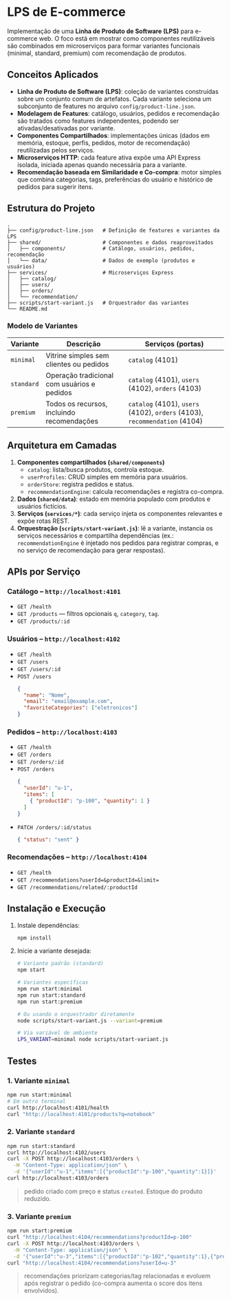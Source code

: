 # LPS de E-commerce

Implementação de uma **Linha de Produto de Software (LPS)** para e-commerce web. O foco está em mostrar como componentes reutilizáveis são combinados em microserviços para formar variantes funcionais (minimal, standard, premium) com recomendação de produtos.

## Conceitos Aplicados
- **Linha de Produto de Software (LPS)**: coleção de variantes construídas sobre um conjunto comum de artefatos. Cada variante seleciona um subconjunto de features no arquivo `config/product-line.json`.
- **Modelagem de Features**: catálogo, usuários, pedidos e recomendação são tratados como features independentes, podendo ser ativadas/desativadas por variante.
- **Componentes Compartilhados**: implementações únicas (dados em memória, estoque, perfis, pedidos, motor de recomendação) reutilizadas pelos serviços.
- **Microserviços HTTP**: cada feature ativa expõe uma API Express isolada, iniciada apenas quando necessária para a variante.
- **Recomendação baseada em Similaridade e Co-compra**: motor simples que combina categorias, tags, preferências do usuário e histórico de pedidos para sugerir itens.

## Estrutura do Projeto
```
.
├── config/product-line.json   # Definição de features e variantes da LPS
├── shared/                    # Componentes e dados reaproveitados
│   ├── components/            # Catálogo, usuários, pedidos, recomendação
│   └── data/                  # Dados de exemplo (produtos e usuários)
├── services/                  # Microserviços Express
│   ├── catalog/
│   ├── users/
│   ├── orders/
│   └── recommendation/
├── scripts/start-variant.js   # Orquestrador das variantes
└── README.md
```

### Modelo de Variantes

| Variante | Descrição | Serviços (portas) |
|----------|-----------|--------------------|
| `minimal` | Vitrine simples sem clientes ou pedidos | `catalog` (4101) |
| `standard` | Operação tradicional com usuários e pedidos | `catalog` (4101), `users` (4102), `orders` (4103) |
| `premium` | Todos os recursos, incluindo recomendações | `catalog` (4101), `users` (4102), `orders` (4103), `recommendation` (4104) |

## Arquitetura em Camadas
1. **Componentes compartilhados (`shared/components`)**
   - `catalog`: lista/busca produtos, controla estoque.
   - `userProfiles`: CRUD simples em memória para usuários.
   - `orderStore`: registra pedidos e status.
   - `recommendationEngine`: calcula recomendações e registra co-compra.
2. **Dados (`shared/data`)**: estado em memória populado com produtos e usuários fictícios.
3. **Serviços (`services/*`)**: cada serviço injeta os componentes relevantes e expõe rotas REST.
4. **Orquestração (`scripts/start-variant.js`)**: lê a variante, instancia os serviços necessários e compartilha dependências (ex.: `recommendationEngine` é injetado nos pedidos para registrar compras, e no serviço de recomendação para gerar respostas).

## APIs por Serviço

### Catálogo – `http://localhost:4101`
- `GET /health`
- `GET /products` — filtros opcionais `q`, `category`, `tag`.
- `GET /products/:id`

### Usuários – `http://localhost:4102`
- `GET /health`
- `GET /users`
- `GET /users/:id`
- `POST /users`
  ```json
  {
    "name": "Nome",
    "email": "email@example.com",
    "favoriteCategories": ["eletronicos"]
  }
  ```

### Pedidos – `http://localhost:4103`
- `GET /health`
- `GET /orders`
- `GET /orders/:id`
- `POST /orders`
  ```json
  {
    "userId": "u-1",
    "items": [
      { "productId": "p-100", "quantity": 1 }
    ]
  }
  ```
- `PATCH /orders/:id/status`
  ```json
  { "status": "sent" }
  ```

### Recomendações – `http://localhost:4104`
- `GET /health`
- `GET /recommendations?userId=&productId=&limit=`
- `GET /recommendations/related/:productId`

## Instalação e Execução
1. Instale dependências:
   ```bash
   npm install
   ```
2. Inicie a variante desejada:
   ```bash
   # Variante padrão (standard)
   npm start

   # Variantes específicas
   npm run start:minimal
   npm run start:standard
   npm run start:premium

   # Ou usando o orquestrador diretamente
   node scripts/start-variant.js --variant=premium

   # Via variável de ambiente
   LPS_VARIANT=minimal node scripts/start-variant.js
   ```
   
## Testes

### 1. Variante `minimal`
```bash
npm run start:minimal
# Em outro terminal
curl http://localhost:4101/health
curl "http://localhost:4101/products?q=notebook"
```

### 2. Variante `standard`
```bash
npm run start:standard
curl http://localhost:4102/users
curl -X POST http://localhost:4103/orders \
  -H "Content-Type: application/json" \
  -d '{"userId":"u-1","items":[{"productId":"p-100","quantity":1}]}'
curl http://localhost:4103/orders
```
> pedido criado com preço e status `created`. Estoque do produto reduzido.

### 3. Variante `premium`
```bash
npm run start:premium
curl "http://localhost:4104/recommendations?productId=p-100"
curl -X POST http://localhost:4103/orders \
  -H "Content-Type: application/json" \
  -d '{"userId":"u-3","items":[{"productId":"p-102","quantity":1},{"productId":"p-104","quantity":1}]}'
curl "http://localhost:4104/recommendations?userId=u-3"
```
> recomendações priorizam categorias/tag relacionadas e evoluem após registrar o pedido (co-compra aumenta o score dos itens envolvidos).
